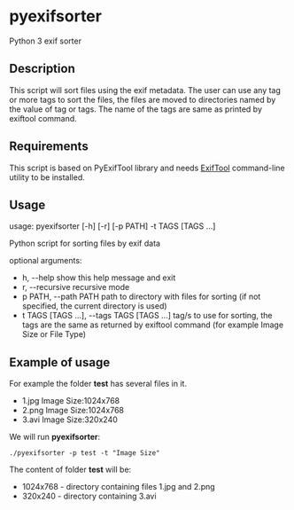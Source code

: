 # pyexifsorter
Python 3 exif sorter

## Description
This script will sort files using the exif metadata.
The user can use any tag or more tags to sort the files, the files are moved to directories named by the value of tag or tags.
The name of the tags are same as printed by exiftool command.

## Requirements
This script is based on PyExifTool library and needs [ExifTool](http://www.sno.phy.queensu.ca/~phil/exiftool/) command-line utility to be installed.

## Usage
usage: pyexifsorter [-h] [-r] [-p PATH] -t TAGS [TAGS ...]

Python script for sorting files by exif data

optional arguments:
- h, --help            show this help message and exit
- r, --recursive       recursive mode
- p PATH, --path PATH  path to directory with files for sorting (if not specified, the current directory is used)
- t TAGS [TAGS ...], --tags TAGS [TAGS ...] tag/s to use for sorting, the tags are the same as returned by exiftool command (for example Image Size or File Type)

## Example of usage
For example the folder **test** has several files in it.
- 1.jpg Image Size:1024x768
- 2.png Image Size:1024x768
- 3.avi Image Size:320x240

We will run **pyexifsorter**:
```
./pyexifsorter -p test -t "Image Size"
```

The content of folder **test** will be:
- 1024x768 - directory containing files 1.jpg and 2.png
- 320x240 - directory containing 3.avi
